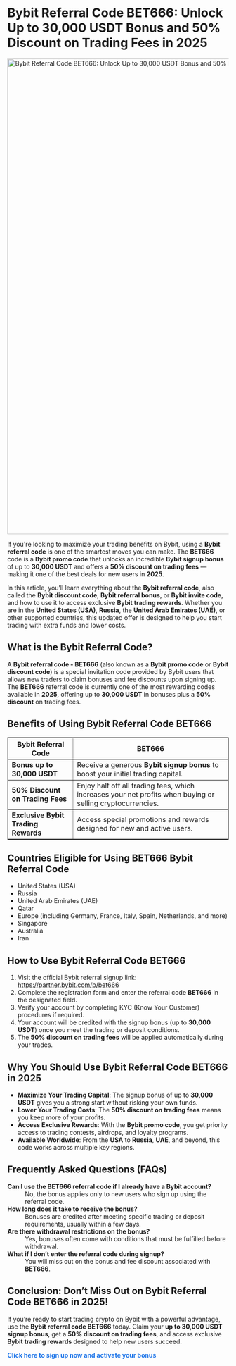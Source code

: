 <h1>Bybit Referral Code BET666: Unlock Up to 30,000 USDT Bonus and 50% Discount on Trading Fees in 2025</h1>
<img src="https://images.mirror-media.xyz/publication-images/dN4htbHkuJ6rAO89KoaxG.jpg" alt="Bybit Referral Code BET666: Unlock Up to 30,000 USDT Bonus and 50% Discount on Trading Fees in 2025" width="1080">
<p>
If you're looking to maximize your trading benefits on Bybit, using a <strong>Bybit referral code</strong> is one of the smartest moves you can make. The <strong>BET666</strong> code is a <strong>Bybit promo code</strong> that unlocks an incredible <strong>Bybit signup bonus</strong> of up to <strong>30,000 USDT</strong> and offers a <strong>50% discount on trading fees</strong> — making it one of the best deals for new users in <strong>2025</strong>.
</p>
<p>
In this article, you’ll learn everything about the <strong>Bybit referral code</strong>, also called the <strong>Bybit discount code</strong>, <strong>Bybit referral bonus</strong>, or <strong>Bybit invite code</strong>, and how to use it to access exclusive <strong>Bybit trading rewards</strong>. Whether you are in the <strong>United States (USA)</strong>, <strong>Russia</strong>, the <strong>United Arab Emirates (UAE)</strong>, or other supported countries, this updated offer is designed to help you start trading with extra funds and lower costs.
</p>
<h2>What is the Bybit Referral Code?</h2>
<p>
A <strong>Bybit referral code - BET666</strong> (also known as a <strong>Bybit promo code</strong> or <strong>Bybit discount code</strong>) is a special invitation code provided by Bybit users that allows new traders to claim bonuses and fee discounts upon signing up. The <strong>BET666</strong> referral code is currently one of the most rewarding codes available in <strong>2025</strong>, offering up to <strong>30,000 USDT</strong> in bonuses plus a <strong>50% discount</strong> on trading fees.
</p>
<h2>Benefits of Using Bybit Referral Code BET666</h2>
<table border="1" cellpadding="8" cellspacing="0">
<thead>
<tr>
<th>Bybit Referral Code</th>
<th>BET666</th>
</tr>
</thead>
<tbody>
<tr>
<td><strong>Bonus up to 30,000 USDT</strong></td>
<td>Receive a generous <strong>Bybit signup bonus</strong> to boost your initial trading capital.</td>
</tr>
<tr>
<td><strong>50% Discount on Trading Fees</strong></td>
<td>Enjoy half off all trading fees, which increases your net profits when buying or selling cryptocurrencies.</td>
</tr>
<tr>
<td><strong>Exclusive Bybit Trading Rewards</strong></td>
<td>Access special promotions and rewards designed for new and active users.</td>
</tr>
</tbody>
</table>
<h2>Countries Eligible for Using BET666 Bybit Referral Code</h2>
<ul>
<li>United States (USA)</li>
<li>Russia</li>
<li>United Arab Emirates (UAE)</li>
<li>Qatar</li>
<li>Europe (including Germany, France, Italy, Spain, Netherlands, and more)</li>
<li>Singapore</li>
<li>Australia</li>
<li>Iran</li>
</ul>
<h2>How to Use Bybit Referral Code BET666</h2>
<ol>
<li>Visit the official Bybit referral signup link: <a href="https://partner.bybit.com/b/bet666" target="_blank" rel="noopener noreferrer">https://partner.bybit.com/b/bet666</a></li>
<li>Complete the registration form and enter the referral code <strong>BET666</strong> in the designated field.</li>
<li>Verify your account by completing KYC (Know Your Customer) procedures if required.</li>
<li>Your account will be credited with the signup bonus (up to <strong>30,000 USDT</strong>) once you meet the trading or deposit conditions.</li>
<li>The <strong>50% discount on trading fees</strong> will be applied automatically during your trades.</li>
</ol>
<h2>Why You Should Use Bybit Referral Code BET666 in 2025</h2>
<ul>
<li><strong>Maximize Your Trading Capital</strong>: The signup bonus of up to <strong>30,000 USDT</strong> gives you a strong start without risking your own funds.</li>
<li><strong>Lower Your Trading Costs</strong>: The <strong>50% discount on trading fees</strong> means you keep more of your profits.</li>
<li><strong>Access Exclusive Rewards</strong>: With the <strong>Bybit promo code</strong>, you get priority access to trading contests, airdrops, and loyalty programs.</li>
<li><strong>Available Worldwide</strong>: From the <strong>USA</strong> to <strong>Russia</strong>, <strong>UAE</strong>, and beyond, this code works across multiple key regions.</li>
</ul>
<h2>Frequently Asked Questions (FAQs)</h2>
<dl>
<dt><strong>Can I use the BET666 referral code if I already have a Bybit account?</strong></dt>
<dd>No, the bonus applies only to new users who sign up using the referral code.</dd>
<dt><strong>How long does it take to receive the bonus?</strong></dt>
<dd>Bonuses are credited after meeting specific trading or deposit requirements, usually within a few days.</dd>
<dt><strong>Are there withdrawal restrictions on the bonus?</strong></dt>
<dd>Yes, bonuses often come with conditions that must be fulfilled before withdrawal.</dd>
<dt><strong>What if I don’t enter the referral code during signup?</strong></dt>
<dd>You will miss out on the bonus and fee discount associated with <strong>BET666</strong>.</dd>
</dl>
<h2>Conclusion: Don’t Miss Out on Bybit Referral Code BET666 in 2025!</h2>
<p>
If you’re ready to start trading crypto on Bybit with a powerful advantage, use the <strong>Bybit referral code BET666</strong> today. Claim your <strong>up to 30,000 USDT signup bonus</strong>, get a <strong>50% discount on trading fees</strong>, and access exclusive <strong>Bybit trading rewards</strong> designed to help new users succeed.
</p>
<p>
<a href="https://partner.bybit.com/b/bet666" target="_blank" rel="noopener noreferrer" style="font-weight:bold; color:#1a73e8; text-decoration:none;">
Click here to sign up now and activate your bonus
</a>
</p>
</body>
</html>

